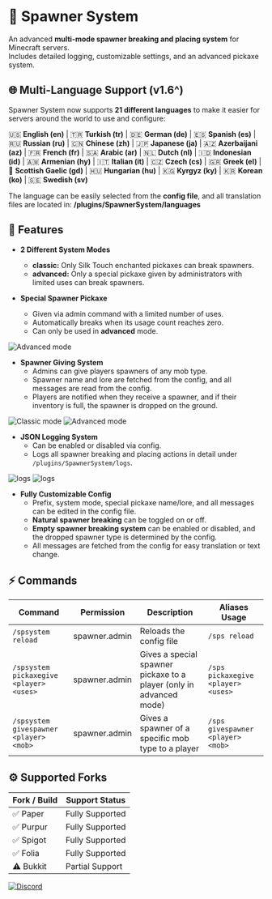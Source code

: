 # 📎 Spawner System

An advanced **multi-mode spawner breaking and placing system** for Minecraft servers.  
Includes detailed logging, customizable settings, and an advanced pickaxe system.

## 🌐 Multi-Language Support (v1.6^)
Spawner System now supports **21 different languages** to make it easier for servers around the world to use and configure:  

🇺🇸 **English (en)** | 🇹🇷 **Turkish (tr)** | 🇩🇪 **German (de)** | 🇪🇸 **Spanish (es)** | 🇷🇺 **Russian (ru)** | 🇨🇳 **Chinese (zh)** | 🇯🇵 **Japanese (ja)** | 🇦🇿 **Azerbaijani (az)** | 🇫🇷 **French (fr)** | 🇸🇦 **Arabic (ar)** | 🇳🇱 **Dutch (nl)** | 🇮🇩 **Indonesian (id)** | 🇦🇲 **Armenian (hy)** | 🇮🇹 **Italian (it)** | 🇨🇿 **Czech (cs)** | 🇬🇷 **Greek (el)** | 🏴 **Scottish Gaelic (gd)** | 🇭🇺 **Hungarian (hu)** | 🇰🇬 **Kyrgyz (ky)** | 🇰🇷 **Korean (ko)** | 🇸🇪 **Swedish (sv)**  

The language can be easily selected from the **config file**, and all translation files are located in: **/plugins/SpawnerSystem/languages**


## 🚀 Features

- **2 Different System Modes**  
  - **classic:** Only Silk Touch enchanted pickaxes can break spawners.  
  - **advanced:** Only a special pickaxe given by administrators with limited uses can break spawners.

- **Special Spawner Pickaxe**  
  - Given via admin command with a limited number of uses.  
  - Automatically breaks when its usage count reaches zero.  
  - Can only be used in **advanced** mode.  

![Advanced mode](https://cdn.modrinth.com/data/cached_images/5442b6efd1438ede26b5cf8ddbcb2eeaf1ac6852_0.webp)

- **Spawner Giving System**  
  - Admins can give players spawners of any mob type.  
  - Spawner name and lore are fetched from the config, and all messages are read from the config.  
  - Players are notified when they receive a spawner, and if their inventory is full, the spawner is dropped on the ground.

![Classic mode](https://cdn.modrinth.com/data/cached_images/cef657b0c807bd23c0ffe3eadb8cb572264d991d_0.webp)
![Advanced mode](https://cdn.modrinth.com/data/cached_images/ef14ae1a24e0559bc686519dfb16a16023a12e0b_0.webp)

- **JSON Logging System**  
  - Can be enabled or disabled via config.  
  - Logs all spawner breaking and placing actions in detail under `/plugins/SpawnerSystem/logs`.

![logs](https://cdn.modrinth.com/data/cached_images/d9970ba9dbb7f14b1a80c55b2f96284fe8ed0b03_0.webp)
![logs](https://cdn.modrinth.com/data/cached_images/a3d3881181aa67e157e6ffbb8d51bf06a769fd2b_0.webp)

- **Fully Customizable Config**  
  - Prefix, system mode, special pickaxe name/lore, and all messages can be edited in the config file.  
  - **Natural spawner breaking** can be toggled on or off.  
  - **Empty spawner breaking system** can be enabled or disabled, and the dropped spawner type is determined by the config.  
  - All messages are fetched from the config for easy translation or text change.

## ⚡ Commands

| Command | Permission | Description | Aliases Usage |
|---------|------------|-------------|---------------|
| `/spsystem reload` | spawner.admin | Reloads the config file | `/sps reload` |
| `/spsystem pickaxegive <player> <uses>` | spawner.admin | Gives a special spawner pickaxe to a player (only in advanced mode) | `/sps pickaxegive <player> <uses>` |
| `/spsystem givespawner <player> <mob>` | spawner.admin | Gives a spawner of a specific mob type to a player | `/sps givespawner <player> <mob>` |

## ⚙️ Supported Forks

| Fork / Build | Support Status  |
|--------------|----------------|
| ✅ Paper     | Fully Supported |
| ✅ Purpur    | Fully Supported |
| ✅ Spigot    | Fully Supported |
| ✅ Folia     | Fully Supported |
| ⚠️ Bukkit    | Partial Support |

[![Discord](https://cdn.modrinth.com/data/cached_images/4de86371cc7bcf3818924b198f31baacc304700f.png)
](https://discord.gg/H7RMcAMFeZ)
